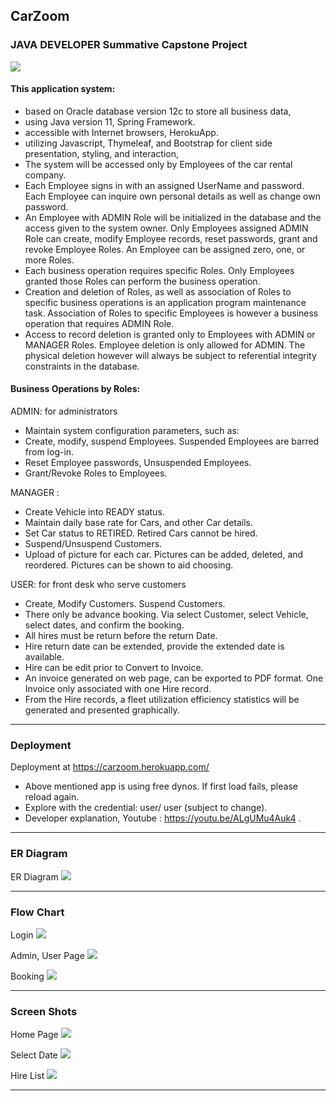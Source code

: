 ## CarZoom
### JAVA DEVELOPER Summative Capstone Project

[<img src= "img/210518AMinsYoutube.png">](https://youtu.be/ALgUMu4Auk4)

#### This application system:
- based on Oracle database version 12c  to store all business data,
- using Java version 11, Spring Framework.
- accessible with Internet browsers, HerokuApp.
- utilizing Javascript, Thymeleaf, and Bootstrap for client side presentation, styling, and interaction,
- The system will be accessed only by Employees of the car rental company.
- Each Employee signs in with an assigned UserName and password.  Each Employee can inquire own personal details as well as change own password.
- An Employee with ADMIN Role will be initialized in the database and the access given to the system owner. Only Employees assigned ADMIN Role can create, modify Employee records, reset passwords, grant and revoke Employee Roles.  An Employee can be assigned zero, one, or more Roles.
- Each business operation requires specific Roles.  Only Employees granted those Roles can perform the business operation.
- Creation and deletion of Roles, as well as association of Roles to specific business operations is an application program maintenance task.  Association of Roles to specific Employees is however a business operation that requires ADMIN Role.
- Access to record deletion is granted only to Employees with ADMIN or MANAGER Roles.  Employee deletion is only allowed for ADMIN.  The physical deletion however will always be subject to referential integrity constraints in the database.

#### Business Operations by Roles:

ADMIN: for administrators
- Maintain system configuration parameters, such as:
- Create, modify, suspend Employees.  Suspended Employees are barred from log-in.
- Reset Employee passwords, Unsuspended Employees.
- Grant/Revoke Roles to Employees.

MANAGER :
- Create Vehicle into READY status.
- Maintain daily base rate for Cars, and other Car details.
- Set Car status to RETIRED.  Retired Cars cannot be hired.
- Suspend/Unsuspend Customers.
- Upload of picture for each car.  Pictures can be added, deleted, and reordered.  Pictures can be shown to aid choosing.

USER: for front desk who serve customers
- Create, Modify Customers.  Suspend Customers.
- There only be advance booking. Via select Customer, select Vehicle, select dates, and confirm the booking.
- All hires must be return before the return Date.
- Hire return date can be extended, provide the extended date is available.
- Hire can be edit prior to Convert to Invoice.
- An invoice generated on web page, can be exported to PDF format. One Invoice only associated with one Hire record.
- From the Hire records, a fleet utilization efficiency statistics will be generated and presented graphically.

---
### Deployment
Deployment at  https://carzoom.herokuapp.com/
* Above mentioned app is using free dynos. If first load fails, please reload
again.
* Explore with the credential: user/ user (subject to change).
* Developer explanation, Youtube : https://youtu.be/ALgUMu4Auk4 .

---

### ER Diagram
ER Diagram <img src = "img/210504ERDiagram.png">


---
### Flow Chart

Login 				<img src = "img/210504CarZoomFlow1.png">

Admin, User Page 	<img src = "img/210504CarZoomFlow2.png">

Booking 				<img src = "img/210504CarZoomFlow3.png">

---
### Screen Shots
Home Page 			<img src= "img/210505homePage.png">

Select Date 			<img src= "img/210505selectDate.png">

Hire List 			<img src= "img/210505hireList.png">

---